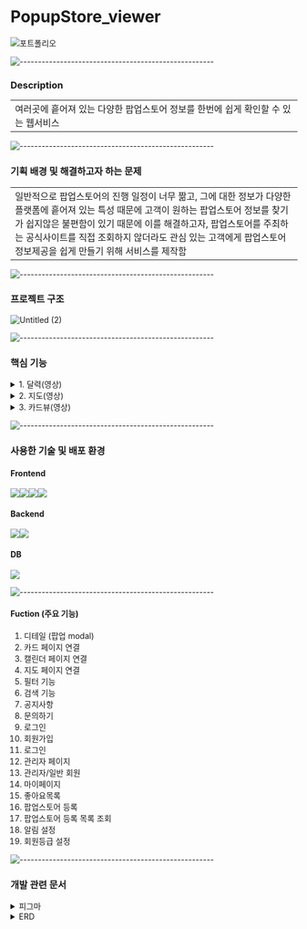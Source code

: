 # PopupStore_viewer

![포트폴리오](https://github.com/hyeong23/PopupStore_viewer/assets/129251061/63613966-b79e-4a87-9c52-76af59884f73)

![-----------------------------------------------------](https://raw.githubusercontent.com/andreasbm/readme/master/assets/lines/rainbow.png)

### Description

<table>
  <tr>
    <td>
여러곳에 흩어져 있는 다양한 팝업스토어 정보를 한번에 쉽게 확인할 수 있는 웹서비스
    </td>
  </tr>
</table>


![-----------------------------------------------------](https://raw.githubusercontent.com/andreasbm/readme/master/assets/lines/rainbow.png)

### 기획 배경 및 해결하고자 하는 문제

<table>
  <tr>
    <td>
일반적으로 팝업스토어의 진행 일정이 너무 짦고, 그에 대한 정보가 다양한 플랫폼에 흩어져 있는 특성 때문에 고객이 원하는 팝업스토어 정보를 찾기가 쉽지않은 불편함이 있기 때문에 이를 해결하고자, 팝업스토어를 주최하는 공식사이트를 직접 조회하지 않더라도 관심 있는 고객에게
팝업스토어 정보제공을 쉽게 만들기 위해 서비스를 제작함
    </td>
  </tr>
</table>

![-----------------------------------------------------](https://raw.githubusercontent.com/andreasbm/readme/master/assets/lines/rainbow.png)

### 프로젝트 구조

![Untitled (2)](https://github.com/hyeong23/PopupStore_viewer/assets/129251061/11d0b525-e4ed-4b2b-8edf-fa591f054f4b)



![-----------------------------------------------------](https://raw.githubusercontent.com/andreasbm/readme/master/assets/lines/rainbow.png)

### 핵심 기능
   <details>
     <summary> 1. 달력(영상) </summary>
      <img src="https://github.com/hyeong23/PopupStore_viewer/assets/129251061/5c57b6b6-5527-43d2-bb73-f0e26caf7dab" />
   </details>
<details>
     <summary> 2. 지도(영상) </summary>
     <div>
       <img src="https://github.com/hyeong23/PopupStore_viewer/assets/129251061/89f87293-f11a-4987-bbba-d30c23be48be" />
    </div>  
   </details>
<details>
     <summary> 3. 카드뷰(영상) </summary>
     <div>
       <img src="https://github.com/hyeong23/PopupStore_viewer/assets/129251061/837f4481-37fe-471d-8432-65ebb3829a14" />
    </div>  
   </details>
   

![-----------------------------------------------------](https://raw.githubusercontent.com/andreasbm/readme/master/assets/lines/rainbow.png)

### 사용한 기술 및 배포 환경

#### Frontend
<div style="display: flex">
<img src="https://img.shields.io/badge/html-E34F26?style=for-the-badge&logo=html5&logoColor=white">
<img src="https://img.shields.io/badge/css-1572B6?style=for-the-badge&logo=css3&logoColor=white">
<img src="https://img.shields.io/badge/javascript-F7DF1E?style=for-the-badge&logo=javascript&logoColor=black">
<img src="https://img.shields.io/badge/jquery-0769AD?style=for-the-badge&logo=jquery&logoColor=white">
</div>

#### Backend
<div style="display: flex">
  <img src="https://img.shields.io/badge/Spring Boot-6DB33F?style=flat&logo=Spring Boot&logoColor=white" />
<img src="https://img.shields.io/badge/Spring-6DB33F?style=for-the-badge&logo=Spring&logoColor=white">
</div>

#### DB
<div style="display: flex">
<img src="https://img.shields.io/badge/oracle-F80000?style=for-the-badge&logo=oracle&logoColor=white">
</div>


![-----------------------------------------------------](https://raw.githubusercontent.com/andreasbm/readme/master/assets/lines/rainbow.png)

#### Fuction (주요 기능)
1. 디테일 (팝업 modal)
2. 카드 페이지 연결
3. 캘린더 페이지 연결
4. 지도 페이지 연결
4. 필터 기능
5. 검색 기능
6. 공지사항
7. 문의하기
8. 로그인
9. 회원가입
10. 로그인
11. 관리자 페이지
12. 관리자/일반 회원 
13. 마이페이지
15. 좋아요목록
16. 팝업스토어 등록
17. 팝업스토어 등록 목록 조회
18. 알림 설정
19. 회원등급 설정

![-----------------------------------------------------](https://raw.githubusercontent.com/andreasbm/readme/master/assets/lines/rainbow.png)

### 개발 관련 문서

<details>
<summary> 피그마 </summary>
<img src="https://github.com/hyeong23/PopupStore_viewer/assets/129251061/559b5817-0f60-46c9-a154-6861ba32e1ec"/>

</details>

<details>
<summary> ERD </summary>
<img src="https://github.com/hyeong23/PopupStore_viewer/assets/129251061/55967993-7dc9-4eab-80fa-b4899d836648"/>
</details>
